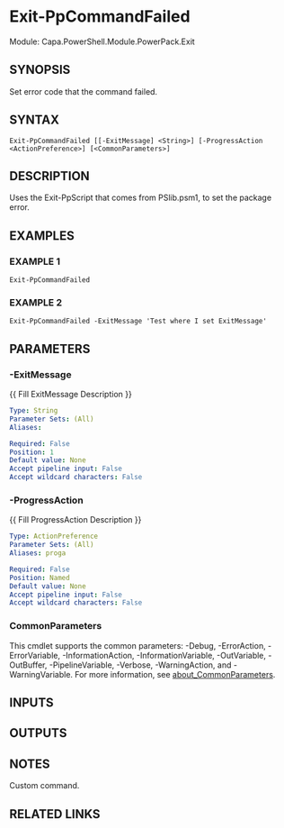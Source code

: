 # Exit-PpCommandFailed

Module: Capa.PowerShell.Module.PowerPack.Exit

## SYNOPSIS
Set error code that the command failed.

## SYNTAX

```
Exit-PpCommandFailed [[-ExitMessage] <String>] [-ProgressAction <ActionPreference>] [<CommonParameters>]
```

## DESCRIPTION
Uses the Exit-PpScript that comes from PSlib.psm1, to set the package error.

## EXAMPLES

### EXAMPLE 1
```
Exit-PpCommandFailed
```

### EXAMPLE 2
```
Exit-PpCommandFailed -ExitMessage 'Test where I set ExitMessage'
```

## PARAMETERS

### -ExitMessage
{{ Fill ExitMessage Description }}

```yaml
Type: String
Parameter Sets: (All)
Aliases:

Required: False
Position: 1
Default value: None
Accept pipeline input: False
Accept wildcard characters: False
```

### -ProgressAction
{{ Fill ProgressAction Description }}

```yaml
Type: ActionPreference
Parameter Sets: (All)
Aliases: proga

Required: False
Position: Named
Default value: None
Accept pipeline input: False
Accept wildcard characters: False
```

### CommonParameters
This cmdlet supports the common parameters: -Debug, -ErrorAction, -ErrorVariable, -InformationAction, -InformationVariable, -OutVariable, -OutBuffer, -PipelineVariable, -Verbose, -WarningAction, and -WarningVariable. For more information, see [about_CommonParameters](http://go.microsoft.com/fwlink/?LinkID=113216).

## INPUTS

## OUTPUTS

## NOTES
Custom command.

## RELATED LINKS
